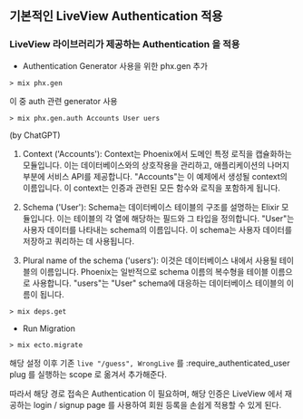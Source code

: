## 기본적인 LiveView Authentication 적용

### LiveView 라이브러리가 제공하는 Authentication 을 적용

* Authentication Generator 사용을 위한 phx.gen 추가
```
> mix phx.gen
```
이 중 auth 관련 generator 사용
```
> mix phx.gen.auth Accounts User uers
```
(by ChatGPT)
1. Context ('Accounts'):
Context는 Phoenix에서 도메인 특정 로직을 캡슐화하는 모듈입니다. 이는 데이터베이스와의 상호작용을 관리하고, 애플리케이션의 나머지 부분에 서비스 API를 제공합니다.
"Accounts"는 이 예제에서 생성될 context의 이름입니다. 이 context는 인증과 관련된 모든 함수와 로직을 포함하게 됩니다.

2. Schema ('User'):
Schema는 데이터베이스 테이블의 구조를 설명하는 Elixir 모듈입니다. 이는 테이블의 각 열에 해당하는 필드와 그 타입을 정의합니다.
"User"는 사용자 데이터를 나타내는 schema의 이름입니다. 이 schema는 사용자 데이터를 저장하고 쿼리하는 데 사용됩니다.

3. Plural name of the schema ('users'):
이것은 데이터베이스 내에서 사용될 테이블의 이름입니다. Phoenix는 일반적으로 schema 이름의 복수형을 테이블 이름으로 사용합니다.
"users"는 "User" schema에 대응하는 데이터베이스 테이블의 이름이 됩니다.

```
> mix deps.get
```

* Run Migration
```
> mix ecto.migrate
```
해당 설정 이후 기존 `live "/guess", WrongLive` 를 :require_authenticated_user plug 를 실행하는 scope 로 옮겨서 추가해준다.

따라서 해당 경로 접속은 Authentication 이 필요하며, 해당 인증은 LiveView 에서 재공하는 login / signup page 를 사용하여 회원 등록을 손쉽게 적용할 수 있게 된다.